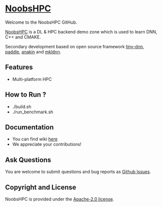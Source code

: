 # [NoobsHPC](https://github.com/0400H/NoobsHPC)

Welcome to the NoobsHPC GitHub.

[NoobsHPC](https://github.com/0400H/NoobsHPC) is a DL & HPC backend demo zone which is used to learn DNN, C++ and CMAKE.

Secondary development based on open source framework [tiny-dnn](https://github.com/tiny-dnn/tiny-dnn), [paddle](https://github.com/PaddlePaddle/Paddle), [anakin](https://github.com/PaddlePaddle/anakin) and [mkldnn](https://github.com/intel/mkl-dnn).

## Features
- Multi-platform HPC

## How to Run ?
- ./build.sh
- ./run_benchmark.sh

## Documentation
- You can find wiki [here](https://github.com/0400H/NoobsHPC/issues)
- We appreciate your contributions!

## Ask Questions
You are welcome to submit questions and bug reports as [Github Issues](https://github.com/0400H/NoobsHPC/issues).

## Copyright and License
NoobsHPC is provided under the [Apache-2.0 license](LICENSE).
